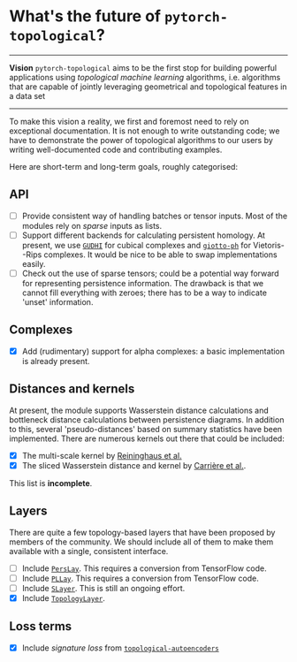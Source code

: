 # What's the future of `pytorch-topological`?

---

**Vision** `pytorch-topological` aims to be the first stop for building
powerful applications using *topological machine learning* algorithms,
i.e. algorithms that are capable of jointly leveraging geometrical and
topological features in a data set

---

To make this vision a reality, we first and foremost need to rely on
exceptional documentation. It is not enough to write outstanding code;
we have to demonstrate the power of topological algorithms to our users
by writing well-documented code and contributing examples.

Here are short-term and long-term goals, roughly categorised:

## API

- [ ] Provide consistent way of handling batches or tensor inputs. Most
  of the modules rely on *sparse* inputs as lists.
- [ ] Support different backends for calculating persistent homology. At
  present, we use [`GUDHI`](https://github.com/GUDHI/gudhi-devel/) for
  cubical complexes and [`giotto-ph`](https://github.com/giotto-ai/giotto-ph)
  for Vietoris--Rips complexes. It would be nice to be able to swap
  implementations easily.
- [ ] Check out the use of sparse tensors; could be a potential way
  forward for representing persistence information. The drawback is that
  we cannot fill everything with zeroes; there has to be a way to
  indicate 'unset' information.

## Complexes

- [x] Add (rudimentary) support for alpha complexes: a basic
  implementation is already present.

## Distances and kernels

At present, the module supports Wasserstein distance calculations and
bottleneck distance calculations between persistence diagrams. In
addition to this, several 'pseudo-distances' based on summary statistics
have been implemented. There are numerous kernels out there that could
be included:

- [x] The multi-scale kernel by [Reininghaus et al.](https://openaccess.thecvf.com/content_cvpr_2015/papers/Reininghaus_A_Stable_Multi-Scale_2015_CVPR_paper.pdf)
- [x] The sliced Wasserstein distance and kernel by [Carrière et al.](https://arxiv.org/abs/1706.03358).

This list is **incomplete**.

## Layers

There are quite a few topology-based layers that have been proposed by
members of the community. We should include all of them to make them
available with a single, consistent interface.

- [ ] Include [`PersLay`](https://github.com/MathieuCarriere/perslay).
  This requires a conversion from TensorFlow code.
- [ ] Include [`PLLay`](https://github.com/jisuk1/pllay).
  This requires a conversion from TensorFlow code.
- [ ] Include [`SLayer`](https://github.com/c-hofer/torchph). This is
  still an ongoing effort.
- [x] Include [`TopologyLayer`](https://github.com/bruel-gabrielsson/TopologyLayer).

## Loss terms

- [x] Include *signature loss* from [`topological-autoencoders`](https://github.com/BorgwardtLab/topological-autoencoders)
